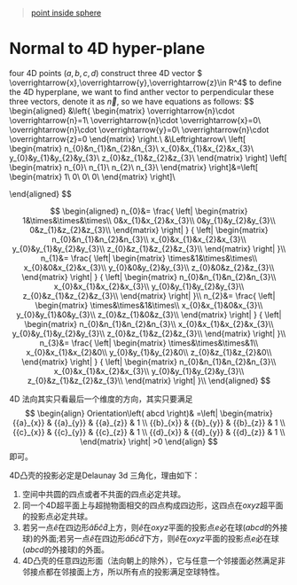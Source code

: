 > [point inside sphere](https://github.com/lbc3402785/games102/tree/main/paper/Delaunay/predicates/cs372/cs372l12-Computing%20a%20Delaunay%20triangulation.MD)

# Normal to 4D hyper-plane

four 4D points $(a,b,c,d)$ construct three 4D vector  $ \overrightarrow{x},\overrightarrow{y},\overrightarrow{z}\in R^4$ to define the 4D hyperplane, we want to find anther vector to perpendicular these three vectors, denote it as $\overrightarrow{n}$, so we have equations as follows:
$$
\begin{aligned}
&\left\{ 
\begin{matrix}
\overrightarrow{n}\cdot \overrightarrow{n}=1\\
\overrightarrow{n}\cdot \overrightarrow{x}=0\\
\overrightarrow{n}\cdot \overrightarrow{y}=0\\
\overrightarrow{n}\cdot \overrightarrow{z}=0
\end{matrix}
\right.\\
&\Leftrightarrow\\
\left[
\begin{matrix}
n_{0}&n_{1}&n_{2}&n_{3}\\
x_{0}&x_{1}&x_{2}&x_{3}\\
y_{0}&y_{1}&y_{2}&y_{3}\\
z_{0}&z_{1}&z_{2}&z_{3}\\
\end{matrix}
\right]
\left[
\begin{matrix}
n_{0}\\
n_{1}\\
n_{2}\\
n_{3}\\
\end{matrix}
\right]&=\left[
\begin{matrix}
1\\
0\\
0\\
0\\
\end{matrix}
\right]\\

\end{aligned}
$$

$$
\begin{aligned}
n_{0}&=
\frac{
\left|
\begin{matrix}
1&\times&\times&\times\\
0&x_{1}&x_{2}&x_{3}\\
0&y_{1}&y_{2}&y_{3}\\
0&z_{1}&z_{2}&z_{3}\\
\end{matrix}
\right|
}
{
\left|
\begin{matrix}
n_{0}&n_{1}&n_{2}&n_{3}\\
x_{0}&x_{1}&x_{2}&x_{3}\\
y_{0}&y_{1}&y_{2}&y_{3}\\
z_{0}&z_{1}&z_{2}&z_{3}\\
\end{matrix}
\right|
}\\
n_{1}&=
\frac{
\left|
\begin{matrix}
\times&1&\times&\times\\
x_{0}&0&x_{2}&x_{3}\\
y_{0}&0&y_{2}&y_{3}\\
z_{0}&0&z_{2}&z_{3}\\
\end{matrix}
\right|
}
{
\left|
\begin{matrix}
n_{0}&n_{1}&n_{2}&n_{3}\\
x_{0}&x_{1}&x_{2}&x_{3}\\
y_{0}&y_{1}&y_{2}&y_{3}\\
z_{0}&z_{1}&z_{2}&z_{3}\\
\end{matrix}
\right|
}\\
n_{2}&=
\frac{
\left|
\begin{matrix}
\times&\times&1&\times\\
x_{0}&x_{1}&0&x_{3}\\
y_{0}&y_{1}&0&y_{3}\\
z_{0}&z_{1}&0&z_{3}\\
\end{matrix}
\right|
}
{
\left|
\begin{matrix}
n_{0}&n_{1}&n_{2}&n_{3}\\
x_{0}&x_{1}&x_{2}&x_{3}\\
y_{0}&y_{1}&y_{2}&y_{3}\\
z_{0}&z_{1}&z_{2}&z_{3}\\
\end{matrix}
\right|
}\\
n_{3}&=
\frac{
\left|
\begin{matrix}
\times&\times&\times&1\\
x_{0}&x_{1}&x_{2}&0\\
y_{0}&y_{1}&y_{2}&0\\
z_{0}&z_{1}&z_{2}&0\\
\end{matrix}
\right|
}
{
\left|
\begin{matrix}
n_{0}&n_{1}&n_{2}&n_{3}\\
x_{0}&x_{1}&x_{2}&x_{3}\\
y_{0}&y_{1}&y_{2}&y_{3}\\
z_{0}&z_{1}&z_{2}&z_{3}\\
\end{matrix}
\right|
}\\
\end{aligned}
$$



4D 法向其实只看最后一个维度的方向，其实只要满足
$$
\begin{align}
Orientation\left( abcd \right)& =\left| \begin{matrix}
   {{a}_{x}} & {{a}_{y}} & {{a}_{z}} & 1  \\
   {{b}_{x}} & {{b}_{y}} & {{b}_{z}} & 1  \\
   {{c}_{x}} & {{c}_{y}} & {{c}_{z}} & 1  \\
   {{d}_{x}} & {{d}_{y}} & {{d}_{z}} & 1  \\
\end{matrix} \right|  >0
\end{align}
$$
即可。



4D凸壳的投影必定是Delaunay 3d 三角化，理由如下：



1. 空间中共圆的四点或者不共面的四点必定共球。
2. 同一个4D超平面上与超抛物面相交的四点构成四边形，这四点在$oxyz$超平面的投影点必定共球。
3. 若另一点$\widehat{e}$在四边形$\hat{a}\hat{b}\hat{c}\hat{d}$上方，则$\widehat{e}$在$oxyz$平面的投影点$e$必在球($abcd$的外接球)的外面;若另一点$\widehat{e}$在四边形$\hat{a}\hat{b}\hat{c}\hat{d}$下方，则$\widehat{e}$在$oxyz$平面的投影点$e$必在球($abcd$的外接球)的外面。
4. 4D凸壳的任意四边形面（法向朝上的除外），它与任意一个邻接面必然满足非邻接点都在邻接面上方，所以所有点的投影满足空球特性。